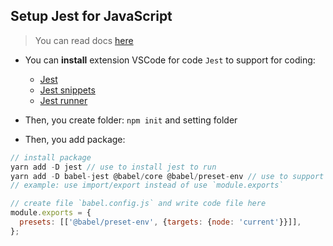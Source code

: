 ## Setup Jest for JavaScript

> You can read docs [here](https://jestjs.io/docs/getting-started)

-   You can **install** extension VSCode for code `Jest` to support for coding:

    -   [Jest](https://marketplace.visualstudio.com/items?itemName=Orta.vscode-jest)
    -   [Jest snippets](https://marketplace.visualstudio.com/items?itemName=andys8.jest-snippets)
    -   [Jest runner](https://marketplace.visualstudio.com/items?itemName=firsttris.vscode-jest-runner)

-   Then, you create folder: `npm init` and setting folder
-   Then, you add package:

```js
// install package
yarn add -D jest // use to install jest to run
yarn add -D babel-jest @babel/core @babel/preset-env // use to support syntax for ES6 module, new version
// example: use import/export instead of use `module.exports`

// create file `babel.config.js` and write code file here
module.exports = {
  presets: [['@babel/preset-env', {targets: {node: 'current'}}]],
};
```
